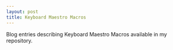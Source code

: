 ```yaml
---
layout: post
title: Keyboard Maestro Macros
---
```


Blog entries describing Keyboard Maestro Macros available in my repository.
